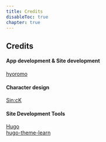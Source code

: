 ```yaml
---
title: Credits
disableToc: true
chapter: true
---
```


## Credits

#### App development & Site development

[hyoromo](https://twitter.com/hyoromo)

#### Character design

[Sin:cK](https://www.sinck-strangebox.com/)

#### Site Development Tools

[Hugo](https://gohugo.io/)<br>
[hugo-theme-learn](https://github.com/matcornic/hugo-theme-learn/)
